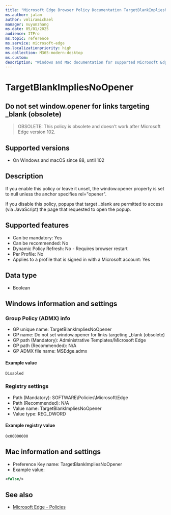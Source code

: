 ```yaml
---
title: "Microsoft Edge Browser Policy Documentation TargetBlankImpliesNoOpener"
ms.author: jalam
author: vmliramichael
manager: nuyunzhang
ms.date: 05/01/2025
audience: ITPro
ms.topic: reference
ms.service: microsoft-edge
ms.localizationpriority: high
ms.collection: M365-modern-desktop
ms.custom:
description: "Windows and Mac documentation for supported Microsoft Edge Browser policy: Do not set window.opener for links targeting _blank (obsolete)"
---
```


<!--THIS FILE IS AUTOMATICALLY GENERATED. MANUAL CHANGES WILL BE OVERWRITTEN.-->
<!--Please contact the Microsoft Edge Manageability team with any questions.-->

# TargetBlankImpliesNoOpener

## Do not set window.opener for links targeting _blank (obsolete)
> OBSOLETE: This policy is obsolete and doesn't work after Microsoft Edge version 102.

## Supported versions

- On Windows and macOS since 88, until 102

## Description

If you enable this policy or leave it unset, the window.opener property is set to null unless the anchor specifies rel="opener".

If you disable this policy, popups that target _blank are permitted to access (via JavaScript) the page that requested to open the popup.

## Supported features

- Can be mandatory: Yes
- Can be recommended: No
- Dynamic Policy Refresh: No - Requires browser restart
- Per Profile: No
- Applies to a profile that is signed in with a Microsoft account: Yes

## Data type

- Boolean

## Windows information and settings

### Group Policy (ADMX) info

- GP unique name: TargetBlankImpliesNoOpener
- GP name: Do not set window.opener for links targeting _blank (obsolete)
- GP path (Mandatory): Administrative Templates/Microsoft Edge
- GP path (Recommended): N/A
- GP ADMX file name: MSEdge.admx

#### Example value

```
Disabled
```

### Registry settings

- Path (Mandatory): SOFTWARE\Policies\Microsoft\Edge
- Path (Recommended): N/A
- Value name: TargetBlankImpliesNoOpener
- Value type: REG_DWORD

#### Example registry value

```
0x00000000
```


## Mac information and settings

- Preference Key name: TargetBlankImpliesNoOpener
- Example value:

```xml
<false/>
```

## See also
- [Microsoft Edge - Policies](../microsoft-edge-policies.md)
